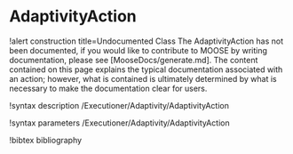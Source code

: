 <!-- MOOSE Documentation Stub: Remove this when content is added. -->

# AdaptivityAction

!alert construction title=Undocumented Class
The AdaptivityAction has not been documented, if you would like to contribute to MOOSE by writing
documentation, please see [MooseDocs/generate.md]. The content contained on this page explains the typical
documentation associated with an action; however, what is contained is ultimately determined by what
is necessary to make the documentation clear for users.

!syntax description /Executioner/Adaptivity/AdaptivityAction

!syntax parameters /Executioner/Adaptivity/AdaptivityAction

!bibtex bibliography

